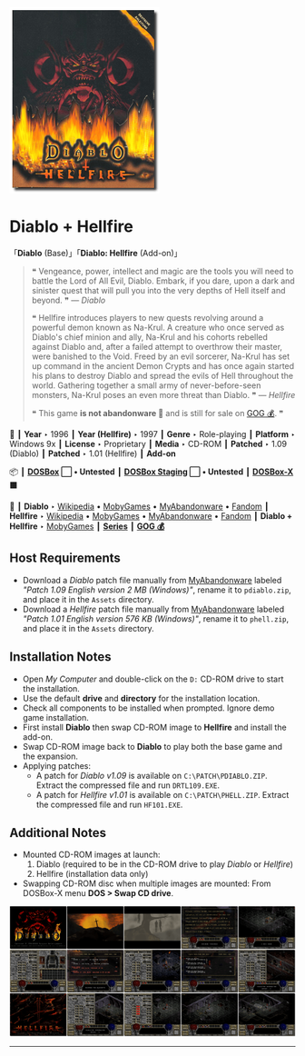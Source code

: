 ![](Thumbnail.png "application-thumbnail")

# Diablo + Hellfire

「**Diablo** (Base)」「**Diablo: Hellfire** (Add-on)」

> ❝ Vengeance, power, intellect and magic are the tools you will need to battle the Lord of All Evil, Diablo. Embark, if you dare, upon a dark and sinister quest that will pull you into the very depths of Hell itself and beyond. ❞ — *Diablo*
>
> ❝ Hellfire introduces players to new quests revolving around a powerful demon known as Na-Krul. A creature who once served as Diablo's chief minion and ally, Na-Krul and his cohorts rebelled against Diablo and, after a failed attempt to overthrow their master, were banished to the Void. Freed by an evil sorcerer, Na-Krul has set up command in the ancient Demon Crypts and has once again started his plans to destroy Diablo and spread the evils of Hell throughout the world. Gathering together a small army of never-before-seen monsters, Na-Krul poses an even more threat than Diablo. ❞ — *Hellfire*
>
> ❝ This game **is not abandonware 🚫** and is still for sale on [GOG 💰](https://www.gog.com/en/game/diablo). ❞
>

📌 ┃ **Year** ‣ 1996 ┃ **Year (Hellfire)** ‣ 1997 ┃ **Genre** ‣ Role-playing ┃ **Platform** ‣ Windows 9x ┃ **License** ‣ Proprietary ┃ **Media** ‣ CD-ROM ┃ **Patched** ‣ 1.09 (Diablo) ┃ **Patched** ‣ 1.01 (Hellfire) ┃ **Add-on** 

📦 ┃ **[DOSBox](https://www.dosbox.com/) ⬜ • Untested** ┃ **[DOSBox Staging](https://dosbox-staging.github.io/) ⬜ • Untested** ┃ **[DOSBox-X](https://dosbox-x.com/) 🟩** 

📎 ┃ **Diablo** ‣ [Wikipedia](https://en.wikipedia.org/wiki/Diablo_(video_game)) • [MobyGames](https://www.mobygames.com/game/339/diablo/) • [MyAbandonware](https://www.myabandonware.com/game/diablo-3it) • [Fandom](https://diablo.fandom.com/wiki/Diablo_(Game)) ┃ **Hellfire** ‣ [Wikipedia](https://en.wikipedia.org/wiki/Diablo:_Hellfire) • [MobyGames](https://www.mobygames.com/game/1462/hellfire/) • [MyAbandonware](https://www.myabandonware.com/game/hellfire-9z8) • [Fandom](https://diablo.fandom.com/wiki/Diablo:_Hellfire) ┃ **Diablo + Hellfire** ‣ [MobyGames](https://www.mobygames.com/game/1853/diablo-hellfire/) ┃ **[Series](https://en.wikipedia.org/wiki/Diablo_(series))** ┃ **[GOG 💰](https://www.gog.com/en/game/diablo)** 

## Host Requirements
- Download a *Diablo* patch file manually from [MyAbandonware](https://www.myabandonware.com/game/diablo-3it) labeled *"Patch 1.09 English version 2 MB (Windows)"*, rename it to `pdiablo.zip`, and place it in the `Assets` directory.
- Download a *Hellfire* patch file manually from [MyAbandonware](https://www.myabandonware.com/game/hellfire-9z8) labeled *"Patch 1.01 English version 576 KB (Windows)"*, rename it to `phell.zip`, and place it in the `Assets` directory.

## Installation Notes
- Open *My Computer* and double-click on the `D:` CD-ROM drive to start the installation.
- Use the default **drive** and **directory** for the installation location.
- Check all components to be installed when prompted. Ignore demo game installation.
- First install **Diablo** then swap CD-ROM image to **Hellfire** and install the add-on.
- Swap CD-ROM image back to **Diablo** to play both the base game and the expansion.
- Applying patches:
  - A patch for *Diablo v1.09* is available on `C:\PATCH\PDIABLO.ZIP`. Extract the compressed file and run `DRTL109.EXE`.
  - A patch for *Hellfire v1.01* is available on `C:\PATCH\PHELL.ZIP`. Extract the compressed file and run `HF101.EXE`.

## Additional Notes
- Mounted CD-ROM images at launch:
  1. Diablo (required to be in the CD-ROM drive to play *Diablo* or *Hellfire*)
  2. Hellfire (installation data only)
- Swapping CD-ROM disc when multiple images are mounted: From DOSBox-X menu **DOS > Swap CD drive**.

![](Montage.png "Diablo + Hellfire")

---

